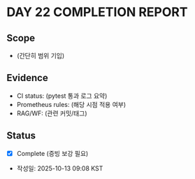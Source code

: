 # DAY 22 COMPLETION REPORT

## Scope
- (간단히 범위 기입)

## Evidence
- CI status: (pytest 통과 로그 요약)
- Prometheus rules: (해당 시점 적용 여부)
- RAG/WF: (관련 커밋/태그)

## Status
- [x] Complete (증빙 보강 필요)
- 작성일: 2025-10-13 09:08 KST
